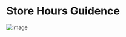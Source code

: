 # Store Hours Guidence
![image](https://user-images.githubusercontent.com/14832260/147532474-63a1d022-5f3a-4e9b-9e21-a43d6767baec.png)

